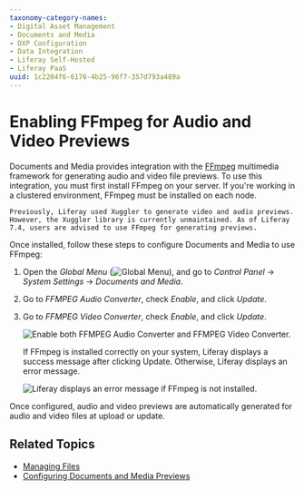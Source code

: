 ```yaml
---
taxonomy-category-names:
- Digital Asset Management
- Documents and Media
- DXP Configuration
- Data Integration
- Liferay Self-Hosted
- Liferay PaaS
uuid: 1c2204f6-6176-4b25-96f7-357d793a489a
---
```

# Enabling FFmpeg for Audio and Video Previews

Documents and Media provides integration with the [FFmpeg](http://ffmpeg.org/) multimedia framework for generating audio and video file previews. To use this integration, you must first install FFmpeg on your server. If you're working in a clustered environment, FFmpeg must be installed on each node.

```{note}
Previously, Liferay used Xuggler to generate video and audio previews. However, the Xuggler library is currently unmaintained. As of Liferay 7.4, users are advised to use FFmpeg for generating previews.
```

Once installed, follow these steps to configure Documents and Media to use FFmpeg:

1. Open the *Global Menu* (![Global Menu](../../../images/icon-applications-menu.png)), and go to *Control Panel* &rarr; *System Settings* &rarr; *Documents and Media*.

1. Go to *FFMPEG Audio Converter*, check *Enable*, and click *Update*.

1. Go to *FFMPEG Video Converter*, check *Enable*, and click *Update*.

   ![Enable both FFMPEG Audio Converter and FFMPEG Video Converter.](./enabling-ffmpeg-for-audio-and-video-previews/images/01.png)

   If FFmpeg is installed correctly on your system, Liferay displays a success message after clicking Update. Otherwise, Liferay displays an error message.

   ![Liferay displays an error message if FFmpeg is not installed.](./enabling-ffmpeg-for-audio-and-video-previews/images/02.png)

Once configured, audio and video previews are automatically generated for audio and video files at upload or update.

## Related Topics

* [Managing Files](../uploading-and-managing/managing-files.md)
* [Configuring Documents and Media Previews](./configuring-documents-and-media-previews.md)

